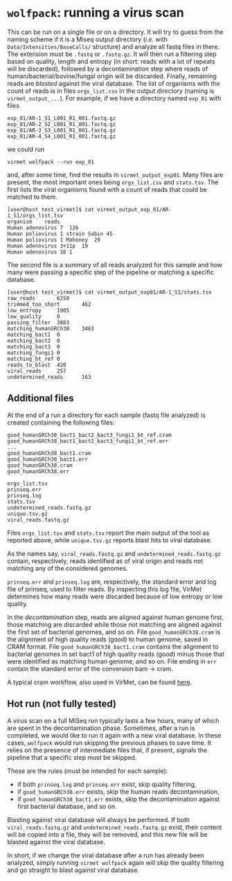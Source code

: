 # `wolfpack`: running a virus scan

This can be run on a single file or on a directory. It will try to guess from
the naming scheme if it is a Miseq output directory (_i.e._ with
`Data/Intensities/BaseCalls/` structure) and analyze all fastq files in there.
The extension must be `.fastq` or `.fastq.gz`. It will then run a filtering
step based on quality, length and entropy (in short: reads with a lot of
repeats will be discarded), followed by a decontamination step where reads
of human/bacterial/bovine/fungal origin will be discarded. Finally, remaining
reads are _blasted_ against the viral database. The list of organisms with the
count of reads is in files `orgs_list.csv` in the output directory
(naming is `virmet_output_...`). For example, if we have a directory named
`exp_01` with files

    exp_01/AR-1_S1_L001_R1_001.fastq.gz
    exp_01/AR-2_S2_L001_R1_001.fastq.gz
    exp_01/AR-3_S3_L001_R1_001.fastq.gz
    exp_01/AR-4_S4_L001_R1_001.fastq.gz

we could run

    virmet wolfpack --run exp_01

and, after some time, find the results in `virmet_output_exp01`. Many files are
present, the most important ones being `orgs_list.csv` and `stats.tsv`. The
first lists the viral organisms found with a count of reads that could be
matched to them.

    [user@host test_virmet]$ cat virmet_output_exp_01/AR-1_S1/orgs_list.tsv
    organism	reads
    Human adenovirus 7	126
    Human poliovirus 1 strain Sabin	45
    Human poliovirus 1 Mahoney	29
    Human adenovirus 3+11p	19
    Human adenovirus 16	1

The second file is a summary of all reads analyzed for this sample and how many
were passing a specific step of the pipeline or matching a specific database.

    [user@host test_virmet]$ cat virmet_output_exp01/AR-1_S1/stats.tsv
    raw_reads       6250
    trimmed_too_short       462
    low_entropy     1905
    low_quality     0
    passing_filter  3883
    matching_humanGRCh38    3463
    matching_bact1  0
    matching_bact2  0
    matching_bact3  0
    matching_fungi1 0
    matching_bt_ref 0
    reads_to_blast  420
    viral_reads     257
    undetermined_reads      163


## Additional files

At the end of a run a directory for each sample (fastq file analyzed) is
created containing the following files:

    good_humanGRCh38_bact1_bact2_bact3_fungi1_bt_ref.cram
    good_humanGRCh38_bact1_bact2_bact3_fungi1_bt_ref.err
    ...
    good_humanGRCh38_bact1.cram
    good_humanGRCh38_bact1.err
    good_humanGRCh38.cram
    good_humanGRCh38.err

    orgs_list.tsv
    prinseq.err
    prinseq.log
    stats.tsv
    undetermined_reads.fastq.gz
    unique.tsv.gz
    viral_reads.fastq.gz

Files `orgs_list.tsv` and `stats.tsv` report the main output of the tool as
reported above, while `unique.tsv.gz` reports blast hits to viral database.

As the names say, `viral_reads.fastq.gz` and `undetermined_reads.fastq.gz`
contain, respectively, reads identified as of viral origin and reads not
matching any of the considered genomes.

`prinseq.err` and `prinseq.log` are, respectively, the standard error and log
file of prinseq, used to filter reads. By inspecting this log file, VirMet
determines how many reads were discarded because of low entropy or low quality.

In the _decontamination_ step, reads are aligned against human genome first,
those matching are discarded while those not matching are aligned against
the first set of bacterial genomes, and so on.
File `good_humanGRCh38.cram` is the alignment of high quality reads (good) to
human genome, saved in CRAM format. File `good_humanGRCh38_bact1.cram` contains
the alignment to bacterial genomes in set bact1 of high quality reads (good) minus
those that were identified as matching human genome, and so on. File ending in
`err` contain the standard error of the conversion bam -> cram.

A typical cram workflow, also used in VirMet, can be found [here](http://www.htslib.org/workflow/#mapping_to_cram).

## Hot run (not fully tested)

A virus scan on a full MiSeq run typically lasts a few hours, many of which are spent
in the decontamination phase. Sometimes, after a run is completed, we would like to
run it again with a new viral database. In these cases, `wolfpack` would run skipping
the previous phases to save time. It relies on the presence of intermediate files that,
if present, signals the pipeline that a specific step must be skipped.

These are the rules (must be intended for each sample):

- if both `prinseq.log` and `prinseq.err` exist, skip quality filtering,
- if `good_humanGRCh38.err` exists, skip the human reads decontamination,
- if `good_humanGRCh38_bact1.err` exists, skip the decontamination against first bacterial
  database, and so on.

Blasting against viral database will always be performed. If both `viral_reads.fastq.gz`
and `undetermined_reads.fastq.gz` exist, their content will be copied into a file,
they will be removed, and this new file will be blasted against the viral database.

In short, if we change the viral database after a run has already been analyzed, simply
running `virmet wolfpack` again will skip the quality filtering and go straight to
blast against viral database.
